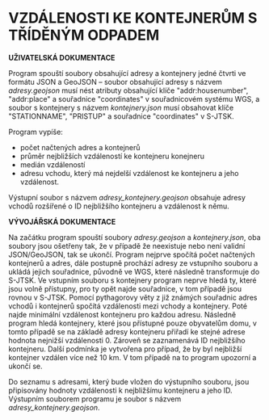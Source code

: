 # **VZDÁLENOSTI KE KONTEJNERŮM S TŘÍDĚNÝM ODPADEM**

**UŽIVATELSKÁ DOKUMENTACE**

Program spouští soubory obsahující adresy a kontejnery jedné čtvrti ve formátu JSON a GeoJSON – soubor obsahující adresy s názvem *adresy.geojson* musí nést atributy obsahující klíče "addr:housenumber", "addr:place" a souřadnice "coordinates" v souřadnicovém systému WGS, a soubor s kontejnery s názvem *kontejnery.json*  musí obsahovat klíče "STATIONNAME", "PRISTUP" a souřadnice "coordinates" v S-JTSK.

Program vypíše:
- počet načtených adres a kontejnerů
- průměr nejbližších vzdáleností ke kontejneru konejneru
- medián vzdáleností
- adresu vchodu, který má nejdelší vzdálenost ke kontejneru a jeho vzdálenost.

Výstupní soubor s názvem *adresy_kontejnery.geojson* obsahuje adresy vchodů rozšířené o ID nejbližšího kontejneru a vzdálenost k němu.


**VÝVOJÁŘSKÁ DOKUMENTACE**

Na začátku program spouští soubory *adresy.geojson* a *kontejnery.json*, oba soubory jsou ošetřeny tak, že v případě že neexistuje nebo není validní JSON/GeoJSON, tak se ukončí. 
Program nejprve spočítá počet načtených kontejnerů a adres, dále postupně prochází adresy ze vstupního souboru a ukládá jejich souřadnice, původně ve WGS, které následně transformuje do S-JTSK. Ve vstupním souboru s kontejnery program neprve hledá ty, které jsou volně přístupny, pro ty opět najde souřadnice, v tom případě jsou rovnou v S-JTSK. Pomocí pythagorovy věty z již známých souřadnic adres vchodů i kontejnerů spočítá vzdálenosti mezi vchody a kontejnery. Poté najde minimální vzdálenost kontejneru pro každou adresu. Následně program hledá kontejnery, které jsou přístupné pouze obyvatelům domu, v tomto případě se na základě adresy kontejneru přiřadí ke stejné adrese hodnota nejnižší vzdálenosti 0. Zároveň se zaznamenává ID nejbližšího kontejneru.
Další podmínka je vytvořena pro případ, že by byl nejbližší kontejner vzdálen více než 10 km. V tom případě na to program upozorní a ukončí se.

Do seznamu s adresami, který bude vložen do výstupního souboru, jsou připisovány hodnoty vzdálenosti k nejbližšímu kontejneru a jeho ID.
Výstupním souborem programu je soubor s názvem *adresy_kontejnery.geojson*.
